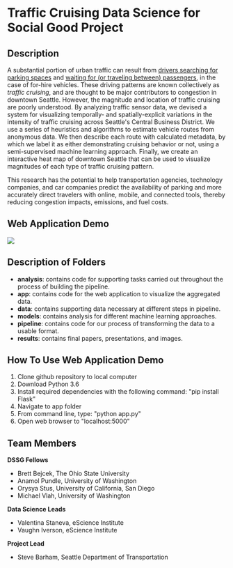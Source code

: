 # Traffic Cruising Data Science for Social Good Project

## Description

A substantial portion of urban traffic can result from [drivers searching for parking spaces](http://shoup.bol.ucla.edu/CruisingForParkingAccess.pdf) and [waiting for (or traveling between) passengers](http://schallerconsult.com/rideservices/unsustainable.htm), in the case of for-hire vehicles. These driving patterns are known collectively as *traffic cruising*, and are thought to be major contributors to congestion in downtown Seattle. However, the magnitude and location of traffic cruising are poorly understood. By analyzing traffic sensor data, we devised a system for visualizing temporally- and spatially-explicit variations in the intensity of traffic cruising across Seattle's Central Business District. We use a series of heuristics and algorithms to estimate vehicle routes from anonymous data. We then describe each route with calculated metadata, by which we label it as either demonstrating cruising behavior or not, using a semi-supervised machine learning approach. Finally, we create an interactive heat map of downtown Seattle that can be used to visualize magnitudes of each type of traffic cruising pattern.

This research has the potential to help transportation agencies, technology companies, and car companies predict the availability of parking and more accurately direct travelers with online, mobile, and connected tools, thereby reducing congestion impacts, emissions, and fuel costs.

## Web Application Demo

<img src="results/demo.gif">

## Description of Folders

* **analysis**: contains code for supporting tasks carried out throughout the process of building the pipeline.
* **app**: contains code for the web application to visualize the aggregated data.
* **data**: contains supporting data necessary at different steps in pipeline.
* **models**: contains analysis for different machine learning approaches.
* **pipeline**: contains code for our process of transforming the data to a usable format.
* **results**: contains final papers, presentations, and images.

## How To Use Web Application Demo

1. Clone github repository to local computer
2. Download Python 3.6 
3. Install required dependencies with the following command: "pip install Flask"
4. Navigate to app folder
5. From command line, type: "python app.py"
6. Open web browser to "localhost:5000"

## Team Members

**DSSG Fellows**
* Brett Bejcek, The Ohio State University
* Anamol Pundle, University of Washington
* Orysya Stus, University of California, San Diego
* Michael Vlah, University of Washington

**Data Science Leads**
* Valentina Staneva, eScience Institute
* Vaughn Iverson, eScience Institute

**Project Lead**
* Steve Barham, Seattle Department of Transportation
